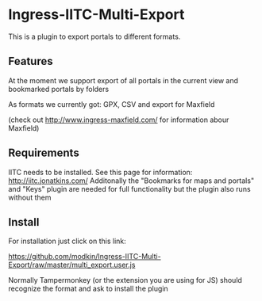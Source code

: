 # Ingress-IITC-Multi-Export
This is a plugin to export portals to different formats.

## Features
At the moment we support export of all portals in the current view and bookmarked portals by folders

As formats we currently got: GPX, CSV and export for Maxfield

(check out http://www.ingress-maxfield.com/ for information abour Maxfield)

## Requirements
IITC needs to be installed. See this page for information: http://iitc.jonatkins.com/
Additonally the "Bookmarks for maps and portals" and "Keys" plugin are needed for full functionality but the plugin also runs without them

## Install
For installation just click on this link:

https://github.com/modkin/Ingress-IITC-Multi-Export/raw/master/multi_export.user.js

Normally Tampermonkey (or the extension you are using for JS) should recognize the format and ask to install the plugin
